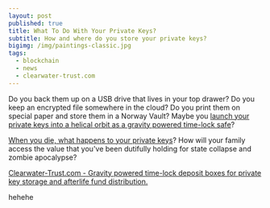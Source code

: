 ```yaml
---
layout: post
published: true
title: What To Do With Your Private Keys?
subtitle: How and where do you store your private keys?
bigimg: /img/paintings-classic.jpg
tags:
  - blockchain
  - news
  - clearwater-trust.com
---
```

Do you back them up on a USB drive that lives in your top drawer? Do you keep an encrypted file somewhere in the cloud? Do you print them on special paper and store them in a Norway Vault? Maybe you [launch your private keys into a helical orbit as a gravity powered time-lock safe](https://clearwater-trust.com)?

[When you die, what happens to your private keys](https://clearwater-trust.com)? How will your family access the value that you've been dutifully holding for state collapse and zombie apocalypse?

[Clearwater-Trust.com - Gravity powered time-lock deposit boxes for private key storage and afterlife fund distribution.](https://clearwater-trust.com)

hehehe
